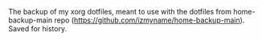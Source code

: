 The backup of my xorg dotfiles, meant to use with the dotfiles from home-backup-main repo (https://github.com/izmyname/home-backup-main). Saved for history. 

